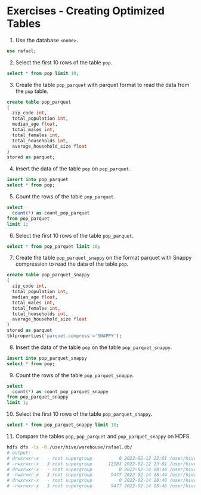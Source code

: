 # Exercises - Creating Optimized Tables

1. Use the database `<nome>`.

```sql
use rafael;
```

2. Select the first 10 rows of the table `pop`.

```sql
select * from pop limit 10;
```

3. Create the table `pop_parquet` with parquet format to read the data from the `pop` table.

```sql
create table pop_parquet
(
  zip_code int,
  total_population int,
  median_age float,
  total_males int,
  total_females int,
  total_households int,
  average_household_size float
)
stored as parquet;
```

4. Insert the data of the table `pop` on `pop_parquet`.

```sql
insert into pop_parquet
select * from pop;
```

5. Count the rows of the table `pop_parquet`.

```sql
select
  count(*) as count_pop_parquet
from pop_parquet
limit 1;
```

6. Select the first 10 rows of the table `pop_parquet`.

```sql
select * from pop_parquet limit 10;
```

7. Create the table `pop_parquet_snappy` on the format parquet with Snappy compression to read the data of the table `pop`.

```sql
create table pop_parquet_snappy
(
  zip_code int,
  total_population int,
  median_age float,
  total_males int,
  total_females int,
  total_households int,
  average_household_size float
)
stored as parquet
tblproperties('parquet.compress'='SNAPPY');
```

8. Insert the data of the table `pop` on the table `pop_parquet_snappy`.

```sql
insert into pop_parquet_snappy
select * from pop;
```

9. Count the rows of the table `pop_parquet_snappy`.

```sql
select
  count(*) as count_pop_parquet_snappy
from pop_parquet_snappy
limit 1;
```

10. Select the first 10 rows of the table `pop_parquet_snappy`.

```sql
select * from pop_parquet_snappy limit 10;
```

11. Compare the tables `pop`, `pop_parquet` and `pop_parquet_snappy` on HDFS.

```bash
hdfs dfs -ls -R /user/hive/warehouse/rafael.db/
# output:
# drwxrwxr-x   - root supergroup          0 2022-02-12 23:01 /user/hive/warehouse/rafael.db/pop
# -rwxrwxr-x   3 root supergroup      12183 2022-02-12 23:01 /user/hive/warehouse/rafael.db/pop/populacaoLA.csv
# drwxrwxr-x   - root supergroup          0 2022-02-14 18:44 /user/hive/warehouse/rafael.db/pop_parquet
# -rwxrwxr-x   3 root supergroup       9477 2022-02-14 18:44 /user/hive/warehouse/rafael.db/pop_parquet/000000_0
# drwxrwxr-x   - root supergroup          0 2022-02-14 18:46 /user/hive/warehouse/rafael.db/pop_parquet_snappy
# -rwxrwxr-x   3 root supergroup       9477 2022-02-14 18:46 /user/hive/warehouse/rafael.db/pop_parquet_snappy/000000_0
```
